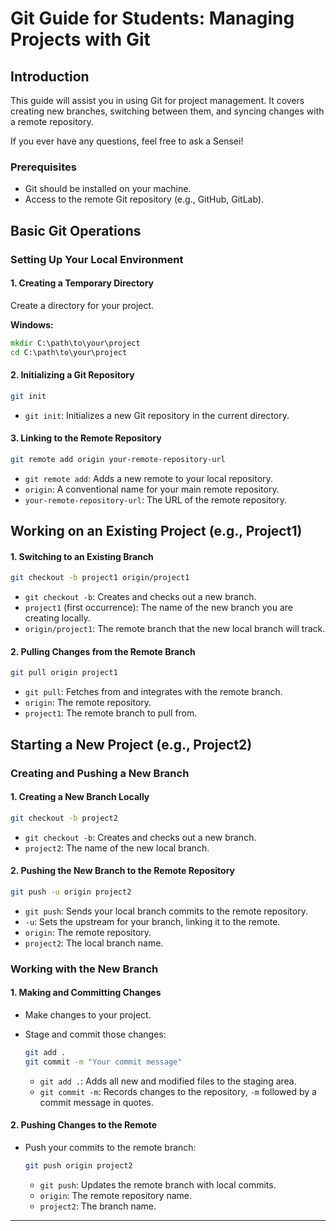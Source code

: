 
# Git Guide for Students: Managing Projects with Git

## Introduction
This guide will assist you in using Git for project management. It covers creating new branches, switching between them, and syncing changes with a remote repository. 

If you ever have any questions, feel free to ask a Sensei!

### Prerequisites
- Git should be installed on your machine.
- Access to the remote Git repository (e.g., GitHub, GitLab).

## Basic Git Operations

### Setting Up Your Local Environment

#### 1. Creating a Temporary Directory
Create a directory for your project.

**Windows:**
```cmd
mkdir C:\path\to\your\project
cd C:\path\to\your\project
```

#### 2. Initializing a Git Repository
```bash
git init
```
- `git init`: Initializes a new Git repository in the current directory.

#### 3. Linking to the Remote Repository
```bash
git remote add origin your-remote-repository-url
```
- `git remote add`: Adds a new remote to your local repository.
- `origin`: A conventional name for your main remote repository.
- `your-remote-repository-url`: The URL of the remote repository.

## Working on an Existing Project (e.g., Project1)

#### 1. Switching to an Existing Branch
```bash
git checkout -b project1 origin/project1
```
- `git checkout -b`: Creates and checks out a new branch.
- `project1` (first occurrence): The name of the new branch you are creating locally.
- `origin/project1`: The remote branch that the new local branch will track.

#### 2. Pulling Changes from the Remote Branch
```bash
git pull origin project1
```
- `git pull`: Fetches from and integrates with the remote branch.
- `origin`: The remote repository.
- `project1`: The remote branch to pull from.

## Starting a New Project (e.g., Project2)

### Creating and Pushing a New Branch

#### 1. Creating a New Branch Locally
```bash
git checkout -b project2
```
- `git checkout -b`: Creates and checks out a new branch.
- `project2`: The name of the new local branch.

#### 2. Pushing the New Branch to the Remote Repository
```bash
git push -u origin project2
```
- `git push`: Sends your local branch commits to the remote repository.
- `-u`: Sets the upstream for your branch, linking it to the remote.
- `origin`: The remote repository.
- `project2`: The local branch name.

### Working with the New Branch

#### 1. Making and Committing Changes
- Make changes to your project.
- Stage and commit those changes:

  ```bash
  git add .
  git commit -m "Your commit message"
  ```
  - `git add .`: Adds all new and modified files to the staging area.
  - `git commit -m`: Records changes to the repository, `-m` followed by a commit message in quotes.

#### 2. Pushing Changes to the Remote
- Push your commits to the remote branch:

  ```bash
  git push origin project2
  ```
  - `git push`: Updates the remote branch with local commits.
  - `origin`: The remote repository name.
  - `project2`: The branch name.

---
